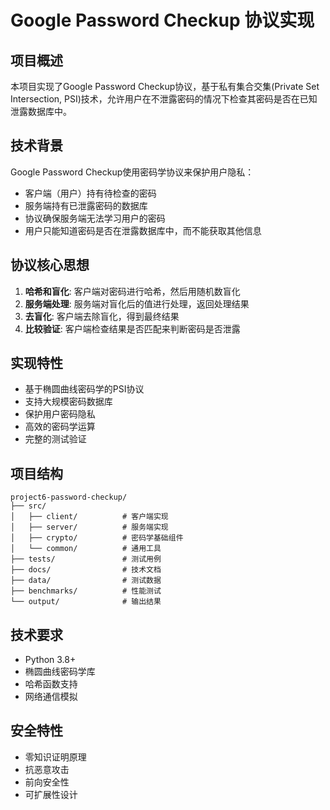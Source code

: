 # Google Password Checkup 协议实现

## 项目概述

本项目实现了Google Password Checkup协议，基于私有集合交集(Private Set Intersection, PSI)技术，允许用户在不泄露密码的情况下检查其密码是否在已知泄露数据库中。

## 技术背景

Google Password Checkup使用密码学协议来保护用户隐私：
- 客户端（用户）持有待检查的密码
- 服务端持有已泄露密码的数据库
- 协议确保服务端无法学习用户的密码
- 用户只能知道密码是否在泄露数据库中，而不能获取其他信息

## 协议核心思想

1. **哈希和盲化**: 客户端对密码进行哈希，然后用随机数盲化
2. **服务端处理**: 服务端对盲化后的值进行处理，返回处理结果
3. **去盲化**: 客户端去除盲化，得到最终结果
4. **比较验证**: 客户端检查结果是否匹配来判断密码是否泄露

## 实现特性

- 基于椭圆曲线密码学的PSI协议
- 支持大规模密码数据库
- 保护用户密码隐私
- 高效的密码学运算
- 完整的测试验证

## 项目结构

```
project6-password-checkup/
├── src/
│   ├── client/          # 客户端实现
│   ├── server/          # 服务端实现
│   ├── crypto/          # 密码学基础组件
│   └── common/          # 通用工具
├── tests/               # 测试用例
├── docs/                # 技术文档
├── data/                # 测试数据
├── benchmarks/          # 性能测试
└── output/              # 输出结果
```

## 技术要求

- Python 3.8+
- 椭圆曲线密码学库
- 哈希函数支持
- 网络通信模拟

## 安全特性

- 零知识证明原理
- 抗恶意攻击
- 前向安全性
- 可扩展性设计
